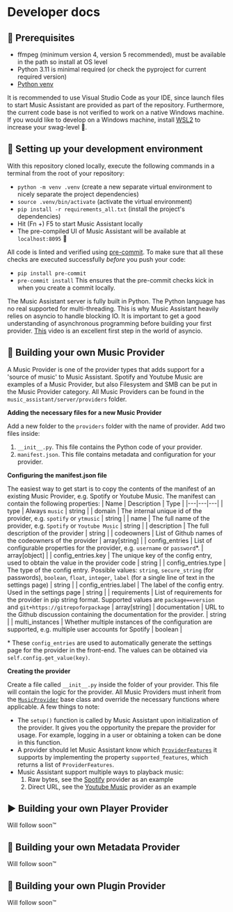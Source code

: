 Developer docs
==================================

## 📝 Prerequisites
* ffmpeg (minimum version 4, version 5 recommended), must be available in the path so install at OS level
* Python 3.11 is minimal required (or check the pyproject for current required version)
* [Python venv](https://docs.python.org/3/library/venv.html)

It is recommended to use Visual Studio Code as your IDE, since launch files to start Music Assistant are provided as part of the repository. Furthermore, the current code base is not verified to work on a native Windows machine. If you would like to develop on a Windows machine, install [WSL2](https://code.visualstudio.com/blogs/2019/09/03/wsl2) to increase your swag-level 🤘.

## 🚀 Setting up your development environment
With this repository cloned locally, execute the following commands in a terminal from the root of your repository:
* `python -m venv .venv` (create a new separate virtual environment to nicely separate the project dependencies)
* `source .venv/bin/activate` (activate the virtual environment)
* `pip install -r requirements_all.txt` (install the project's dependencies)
* Hit (Fn +) F5 to start Music Assistant locally
* The pre-compiled UI of Music Assistant will be available at `localhost:8095` 🎉

All code is linted and verified using [pre-commit](https://pre-commit.com/). To make sure that all these checks are executed successfully *before* you push your code:
* `pip install pre-commit`
* `pre-commit install`
This ensures that the pre-commit checks kick in when you create a commit locally.

The Music Assistant server is fully built in Python. The Python language has no real supported for multi-threading. This is why Music Assistant heavily relies on asyncio to handle blocking IO. It is important to get a good understanding of asynchronous programming before building your first provider. [This](https://www.youtube.com/watch?v=M-UcUs7IMIM) video is an excellent first step in the world of asyncio.

## 🎵 Building your own Music Provider
A Music Provider is one of the provider types that adds support for a 'source of music' to Music Assistant. Spotify and Youtube Music are examples of a Music Provider, but also Filesystem and SMB can be put in the Music Provider category. All Music Providers can be found in the `music_assistant/server/providers` folder.

**Adding the necessary files for a new Music Provider**

Add a new folder to the `providers` folder with the name of provider. Add two files inside:
1. `__init__.py`. This file contains the Python code of your provider.
2. `manifest.json`. This file contains metadata and configuration for your provider.

**Configuring the manifest.json file**

The easiest way to get start is to copy the contents of the manifest of an existing Music Provider, e.g. Spotify or Youtube Music. The manifest can contain the following properties:
| Name  | Description  | Type  |
|---|---|---|
| type  | Always `music`  | string  |
| domain  | The internal unique id of the provider, e.g. `spotify` or `ytmusic`  | string  |
| name  | The full name of the provider, e.g. `Spotify` or `Youtube Music`  | string  |
| description  | The full description of the provider  | string  |
| codeowners  | List of Github names of the codeowners of the provider  | array[string]  |
| config_entries  | List of configurable properties for the provider, e.g. `username` or `password`*. | array[object]  |
| config_entries.key  | The unique key of the config entry, used to obtain the value in the provider code  | string  |
| config_entries.type  | The type of the config entry. Possible values: `string`, `secure_string` (for passwords), `boolean`, `float`, `integer`, `label` (for a single line of text in the settings page)  | string  |
| config_entries.label | The label of the config entry. Used in the settings page | string |
| requirements | List of requirements for the provider in pip string format. Supported values are `package==version` and `git+https://gitrepoforpackage` | array[string]
| documentation | URL to the Github discussion containing the documentation for the provider. | string |
| multi_instances | Whether multiple instances of the configuration are supported, e.g. multiple user accounts for Spotify | boolean |

\* These `config_entries` are used to automatically generate the settings page for the provider in the front-end. The values can be obtained via `self.config.get_value(key)`.

**Creating the provider**

Create a file called `__init__.py` inside the folder of your provider. This file will contain the logic for the provider. All Music Providers must inherit from the [`MusicProvider`](./music_assistant/server/models/music_provider.py) base class and override the necessary functions where applicable. A few things to note:
* The `setup()` function is called by Music Assistant upon initialization of the provider. It gives you the opportunity the prepare the provider for usage. For example, logging in a user or obtaining a token can be done in this function.
* A provider should let Music Assistant know which [`ProviderFeatures`](./music_assistant/common/models/enums.py) it supports by implementing the property `supported_features`, which returns a list of `ProviderFeatures`.
* Music Assistant support multiple ways to playback music:
    1. Raw bytes, see the [Spotify](./music_assistant/server/providers/spotify/__init__.py) provider as an example
    2. Direct URL, see the [Youtube Music](.//music_assistant/server/providers/ytmusic/__init__.py) provider as an example


## ▶️ Building your own Player Provider
Will follow soon™

## 💽 Building your own Metadata Provider
Will follow soon™

## 🔌 Building your own Plugin Provider
Will follow soon™
